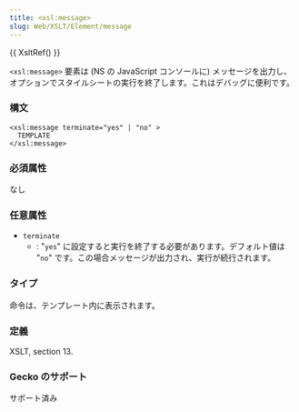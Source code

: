```yaml
---
title: <xsl:message>
slug: Web/XSLT/Element/message
---
```


{{ XsltRef() }}

`<xsl:message>` 要素は (NS の JavaScript コンソールに) メッセージを出力し、オプションでスタイルシートの実行を終了します。これはデバッグに便利です。

### 構文

```
<xsl:message terminate="yes" | "no" >
  TEMPLATE
</xsl:message>
```

### 必須属性

なし

### 任意属性

- `terminate`
  - : "`yes`" に設定すると実行を終了する必要があります。デフォルト値は "`no`" です。この場合メッセージが出力され、実行が続行されます。

### タイプ

命令は、テンプレート内に表示されます。

### 定義

XSLT, section 13.

### Gecko のサポート

サポート済み
